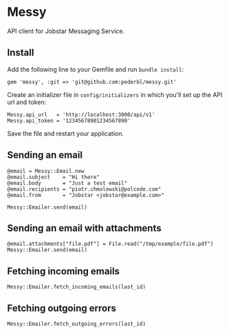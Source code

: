 # Messy

API client for Jobstar Messaging Service.

## Install

Add the following line to your Gemfile and run `bundle install`:

    gem 'messy', :git => 'git@github.com:pederbl/messy.git'

Create an initializer file in `config/initializers` in which you'll set up the API url and token:

    Messy.api_url   = 'http://localhost:3000/api/v1'
    Messy.api_token = '12345678901234567890'

Save the file and restart your application.

## Sending an email

    @email = Messy::Email.new
    @email.subject    = "Hi there"
    @email.body       = "Just a test email"
    @email.recipients = "piotr.chmolowski@polcode.com"
    @email.from       = "Jobstar <jobstar@example.com>"

    Messy::Emailer.send(email)

## Sending an email with attachments

    @email.attachments["file.pdf"] = File.read("/tmp/example/file.pdf")
    Messy::Emailer.send(email)

## Fetching incoming emails

    Messy::Emailer.fetch_incoming_emails(last_id)

## Fetching outgoing errors

    Messy::Emailer.fetch_outgoing_errors(last_id)
